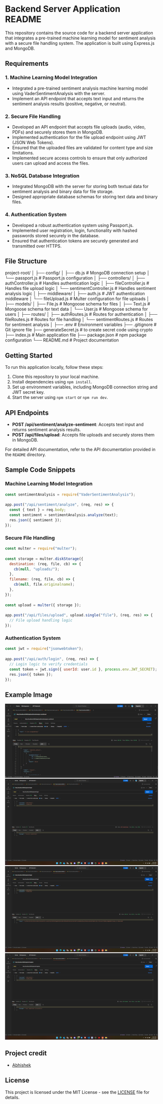 # Backend Server Application README

This repository contains the source code for a backend server application that integrates a pre-trained machine learning model for sentiment analysis with a secure file handling system. The application is built using Express.js and MongoDB.

## Requirements

### 1. Machine Learning Model Integration

- Integrated a pre-trained sentiment analysis machine learning model using VaderSentimentAnalysis with the server.
- Implement an API endpoint that accepts text input and returns the sentiment analysis results (positive, negative, or neutral).

### 2. Secure File Handling

- Developed an API endpoint that accepts file uploads (audio, video, PDFs) and securely stores them in MongoDB.
- Implemented authentication for the file upload endpoint using JWT (JSON Web Tokens).
- Ensured that the uploaded files are validated for content type and size limitations.
- Implemented secure access controls to ensure that only authorized users can upload and access the files.

### 3. NoSQL Database Integration

- Integrated MongoDB with the server for storing both textual data for sentiment analysis and binary data for file storage.
- Designed appropriate database schemas for storing text data and binary files.

### 4. Authentication System

- Developed a robust authentication system using Passport.js.
- Implemented user registration, login, functionality with hashed passwords stored securely in the database.
- Ensured that authentication tokens are securely generated and transmitted over HTTPS.

## File Structure

project-root/
│
├── config/
│ ├── db.js # MongoDB connection setup
│ └── passport.js # Passport.js configuration
│
├── controllers/
│ ├── authController.js # Handles authentication logic
│ ├── fileController.js # Handles file upload logic
│ └── sentimentController.js # Handles sentiment analysis logic
│
├── middleware/
│ ├── auth.js # JWT authentication middleware
│ └── fileUpload.js # Multer configuration for file uploads
│
├── models/
│ ├── File.js # Mongoose schema for files
│ ├── Text.js # Mongoose schema for text data
│ └── User.js # Mongoose schema for users
│
├── routes/
│ ├── authRoutes.js # Routes for authentication
│ ├── fileRoutes.js # Routes for file handling
│ └── sentimentRoutes.js # Routes for sentiment analysis
│
├── .env # Environment variables
├── .gitignore # Git ignore file
├── generateSecret.js # to create secret code using crypto
├── index.js # Main application file
├── package.json # npm package configuration
└── README.md # Project documentation

## Getting Started

To run this application locally, follow these steps:

1. Clone this repository to your local machine.
2. Install dependencies using `npm install`.
3. Set up environment variables, including MongoDB connection string and JWT secret key.
4. Start the server using `npm start` or `npm run dev`.

## API Endpoints

- **POST /api/sentiment/analyze-sentiment**: Accepts text input and returns sentiment analysis results.
- **POST /api/files/upload**: Accepts file uploads and securely stores them in MongoDB.

For detailed API documentation, refer to the API documentation provided in the `README` directory.

## Sample Code Snippets

### Machine Learning Model Integration

```javascript
const sentimentAnalysis = require("VaderSentimentAnalysis");

app.post("/api/sentiment/analyze", (req, res) => {
  const { text } = req.body;
  const sentiment = sentimentAnalysis.analyze(text);
  res.json({ sentiment });
});
```

### Secure File Handling

```javascript
const multer = require("multer");

const storage = multer.diskStorage({
  destination: (req, file, cb) => {
    cb(null, "uploads/");
  },
  filename: (req, file, cb) => {
    cb(null, file.originalname);
  },
});

const upload = multer({ storage });

app.post("/api/files/upload", upload.single("file"), (req, res) => {
  // File upload handling logic
});
```

### Authentication System

```javascript
const jwt = require("jsonwebtoken");

app.post("/api/auth/login", (req, res) => {
  // Login logic to verify credentials
  const token = jwt.sign({ userId: user.id }, process.env.JWT_SECRET);
  res.json({ token });
});
```

## Example Image

![Postman result of sentiment](image.png)
![Invalid credentials while login](image-1.png)
![Login successfull with token](image-2.png)
![User registered successfully](image-3.png)

## Project credit

- [Abhishek](https://github.com/thissudhir)

## License

This project is licensed under the MIT License - see the [LICENSE](LICENSE) file for details.
